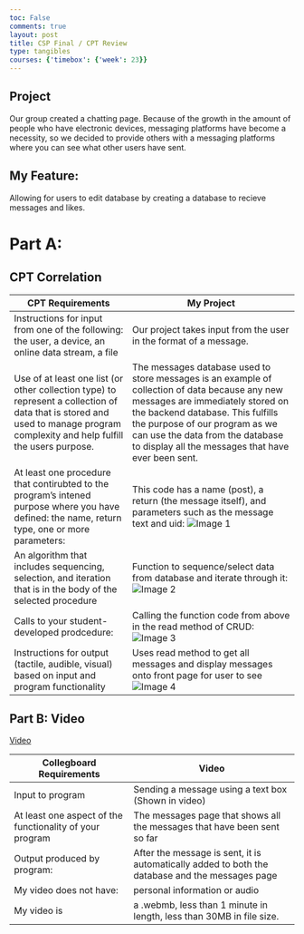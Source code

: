 ```yaml
---
toc: False
comments: true
layout: post 
title: CSP Final / CPT Review
type: tangibles
courses: {'timebox': {'week': 23}}
---
```

## Project
Our group created a chatting page. Because of the growth in the amount of people who have electronic devices, messaging platforms have become a necessity, so we decided to provide others with a messaging platforms where you can see what other users have sent.

## My Feature:
Allowing for users to edit database by creating a database to recieve messages and likes.

# Part A:

## CPT Correlation

| CPT Requirements | My Project |
|------------------|------------------|
| Instructions for input from one of the following: the user, a device, an online data stream, a file | Our project takes input from the user in the format of a message. |
| Use of at least one list (or other collection type) to represent a collection of data that is stored and used to manage program complexity and help fulfill the users purpose. | The messages database used to store messages is an example of collection of data because any new messages are immediately stored on the backend database. This fulfills the purpose of our program as we can use the data from the database to display all the messages that have ever been sent. |
| At least one procedure that contirubted to the program’s intened purpose where you have defined: the name, return type, one or more parameters: | This code has a name (post), a return (the message itself), and parameters such as the message text and uid: ![Image 1](/student/images/cpt-final-1.png) |
| An algorithm that includes sequencing, selection, and iteration that is in the body of the selected procedure | Function to sequence/select data from database and iterate through it: ![Image 2](/student/images/cpt-final-2.png) |
| Calls to your student-developed prodcedure: | Calling the function code from above in the read method of CRUD: ![Image 3](/student/images/cpt-final-3.png) |
| Instructions for output (tactile, audible, visual) based on input and program functionality | Uses read method to get all messages and display messages onto front page for user to see![Image 4](/student/images/cpt-final-4.png) |

## Part B: Video
[Video](https://drive.google.com/file/d/1kFGzLO6gLRhiHDb6hm57EX7dUyWYtk6t/view?usp=sharing)


| Collegboard Requirements | Video |
|------------------|------------------|
| Input to program  | Sending a message using a text box (Shown in video)  |
| At least one aspect of the functionality of your program | The messages page that shows all the messages that have been sent so far  |
| Output produced by program:  | After the message is sent, it is automatically added to both the database and the messages page |
| My video does not have: | personal information or audio  |
| My video is | a .webmb, less than 1 minute in length, less than 30MB in file size.  |